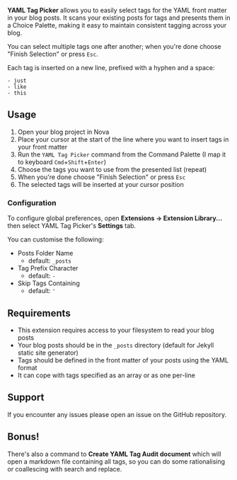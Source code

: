 **YAML Tag Picker** allows you to easily select tags for the YAML front matter in your blog posts. It scans your existing posts for tags and presents them in a Choice Palette, making it easy to maintain consistent tagging across your blog.

You can select multiple tags one after another; when you're done choose "Finish Selection" or press `Esc`.

Each tag is inserted on a new line, prefixed with a hyphen and a space:

```
- just
- like
- this
```

## Usage

1. Open your blog project in Nova
2. Place your cursor at the start of the line where you want to insert tags in your front matter
3. Run the `YAML Tag Picker` command from the Command Palette (I map it to keyboard `Cmd`+`Shift`+`Enter`)
4. Choose the tags you want to use from the presented list (repeat)
5. When you're done choose "Finish Selection" or press `Esc`
6. The selected tags will be inserted at your cursor position

### Configuration

To configure global preferences, open **Extensions → Extension Library...** then select YAML Tag Picker's **Settings** tab.

You can customise the following:

- Posts Folder Name
	- default: `_posts`
- Tag Prefix Character
	- default: `-`
- Skip Tags Containing
	- default: `'`

## Requirements

- This extension requires access to your filesystem to read your blog posts
- Your blog posts should be in the `_posts` directory (default for Jekyll static site generator)
- Tags should be defined in the front matter of your posts using the YAML format
- It can cope with tags specified as an array or as one per-line

## Support

If you encounter any issues please open an issue on the GitHub repository.

## Bonus!

There's also a command to **Create YAML Tag Audit document** which will open a markdown file containing all tags, so you can do some rationalising or coallescing with search and replace.

